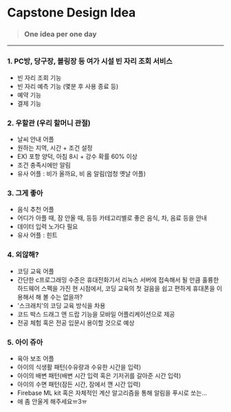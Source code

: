 # Capstone Design Idea
> ### One idea per one day
----

### 1. PC방, 당구장, 볼링장 등 여가 시설 빈 자리 조회 서비스
+ 빈 자리 조회 기능
+ 빈 자리 예측 기능 (몇분 후 사용 종료 등)
+ 예약 기능
+ 결제 기능 

### 2. 우할관 (우리 할머니 관절)
+ 날씨 안내 어플
+ 원하는 지역, 시간 + 조건 설정
+ EX) 포항 양덕, 아침 8시 + 강수 확률 60% 이상
+ 조건 충족시에만 알림
+ 유사 어플 : 비가 올까요, 비 옴 알림(엄청 옛날 어플)

### 3. 그게 좋아
+ 음식 추천 어플
+ 어디가 아플 때, 잠 안올 때, 등등 카테고리별로 좋은 음식, 차, 음료 등을 안내
+ 데이터 입력 노가다 필요
+ 유사 어플 : 힌트

### 4. 외않해?
+ 코딩 교육 어플
+ 간단한 c프로그래밍 수준은 휴대전화기서 리눅스 서버에 접속해서 될 만큼 훌륭한 하드웨어 스펙을 가진 현 시점에서, 코딩 교육의 첫 걸음을 쉽고 편하게 휴대폰을 이용해서 해 볼 수는 없을까?
+ '스크래치'의 코딩 교육 방식을 차용
+ 코드 박스 드래그 앤 드랍 기능을 모바일 어플리케이션으로 제공 
+ 전공 체험 혹은 전공 입문시 용이할 것으로 예상

### 5. 아이 쥬아
+ 육아 보조 어플
+ 아이의 식생활 패턴(수유량과 수유한 시간을 입력)
+ 아이의 배변 패턴(배변 시간 입력 혹은 기저귀를 갈아준 시간 입력)
+ 아이의 수면 패턴(잠든 시간, 잠에서 깬 시간 입력)
+ Firebase ML kit 혹은 자체적인 계산 알고리즘을 통해 알림을 푸시로 쏘는...
+ 애 좀 안울게 해주세요ㅠ3ㅠ
